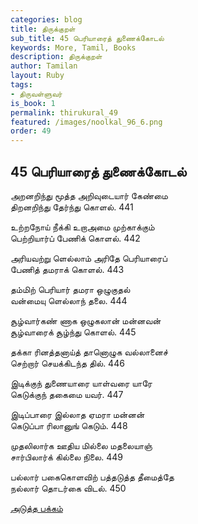 ```yaml
---
categories: blog
title: திருக்குறள்
sub_title: 45 பெரியாரைத் துணைக்கோடல்
keywords: More, Tamil, Books
description: திருக்குறள்
author: Tamilan
layout: Ruby
tags:
- திருவள்ளுவர்
is_book: 1
permalink: thirukural_49
featured: /images/noolkal_96_6.png
order: 49
---
```

## 45 பெரியாரைத் துணைக்கோடல்

அறனறிந்து மூத்த அறிவுடையார் கேண்மை  
திறனறிந்து தேர்ந்து கொளல். 441

உற்றநோய் நீக்கி உறாஅமை முற்காக்கும்  
பெற்றியார்ப் பேணிக் கொளல். 442

அரியவற்று ளெல்லாம் அரிதே பெரியாரைப்  
பேணித் தமராக் கொளல். 443

தம்மிற் பெரியார் தமரா ஒழுகுதல்  
வன்மையு ளெல்லாந் தலை. 444

சூழ்வார்கண் ணாக ஒழுகலான் மன்னவன்  
சூழ்வாரைக் சூழ்ந்து கொளல். 445

தக்கா ரினத்தனாய்த் தானொழுக வல்லானைச்  
செற்றார் செயக்கிடந்த தில். 446

இடிக்குந் துணையாரை யாள்வரை யாரே  
கெடுக்குந் தகைமை யவர். 447

இடிப்பாரை இல்லாத ஏமரா மன்னன்  
கெடுப்பா ரிலானுங் கெடும். 448

முதலிலார்க ஊதிய மில்லை மதலையாஞ்  
சார்பிலார்க் கில்லை நிலை. 449

பல்லார் பகைகொளவிற் பத்தடுத்த தீமைத்தே  
நல்லார் தொடர்கை விடல். 450

[அடுத்த பக்கம்](thirukural_50)